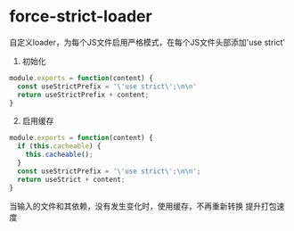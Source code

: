 # force-strict-loader
自定义loader，为每个JS文件启用严格模式，在每个JS文件头部添加'use strict'

1. 初始化
```javascript
module.exports = function(content) {
  const useStrictPrefix = '\'use strict\';\n\n'
  return useStrictPrefix + content;
}
```

2. 启用缓存
```javascript
module.exports = function(content) {
  if (this.cacheable) {
    this.cacheable();
  }
  const useStrictPrefix = '\'use strict\';\n\n';
  return useStrict + content;
}
```

当输入的文件和其依赖，没有发生变化时，使用缓存，不再重新转换
提升打包速度